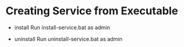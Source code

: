 # Creating Service from Executable

- install
Run install-service.bat as admin

- uninstall
Run uninstall-service.bat as admin
